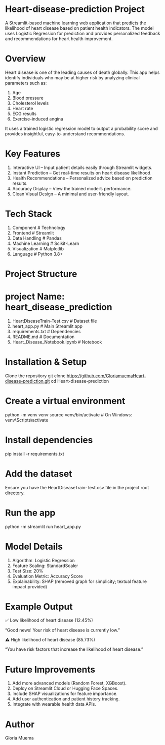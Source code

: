 # Heart-disease-prediction Project

A Streamlit-based machine learning web application that predicts the likelihood of heart disease based on patient health indicators.
The model uses Logistic Regression for prediction and provides personalized feedback and recommendations for heart health improvement.

# Overview
Heart disease is one of the leading causes of death globally.
This app helps identify individuals who may be at higher risk by analyzing clinical parameters such as:

1. Age
2. Blood pressure
3. Cholesterol levels
4. Heart rate
5. ECG results
6. Exercise-induced angina

It uses a trained logistic regression model to output a probability score and provides insightful, easy-to-understand recommendations.

# Key Features
1. Interactive UI – Input patient details easily through Streamlit widgets.
2. Instant Prediction – Get real-time results on heart disease likelihood.
3. Health Recommendations – Personalized advice based on prediction results.
4. Accuracy Display – View the trained model’s performance.
5. Clean Visual Design – A minimal and user-friendly layout.

# Tech Stack
1. Component	# Technology
2. Frontend	# Streamlit
3. Data Handling	# Pandas
4. Machine Learning	# Scikit-Learn
5. Visualization	# Matplotlib
7. Language       # Python 3.8+

# Project Structure
# project Name: heart_disease_prediction
1. HeartDiseaseTrain-Test.csv   # Dataset file
2. heart_app.py                 # Main Streamlit app
3. requirements.txt             # Dependencies
4. README.md                    # Documentation
5. Heart_Disease_Notebook.ipynb # Notebook

# Installation & Setup
Clone the repository
git clone https://github.com/GloriamuemaHeart-disease-prediction.git
cd Heart-disease-prediction

# Create a virtual environment
python -m venv venv
source venv/bin/activate     # On Windows: venv\Scripts\activate

# Install dependencies
pip install -r requirements.txt

# Add the dataset
Ensure you have the HeartDiseaseTrain-Test.csv file in the project root directory.

# Run the app
python -m streamlit run heart_app.py

#  Model Details

1. Algorithm: Logistic Regression
2. Feature Scaling: StandardScaler
3. Test Size: 20%
4. Evaluation Metric: Accuracy Score
5. Explainability: SHAP (removed graph for simplicity; textual feature impact provided)

# Example Output

✅ Low likelihood of heart disease (12.45%)

“Good news! Your risk of heart disease is currently low.”

⚠️ High likelihood of heart disease (85.73%)

“You have risk factors that increase the likelihood of heart disease.”

# Future Improvements

1.  Add more advanced models (Random Forest, XGBoost).
 2. Deploy on Streamlit Cloud or Hugging Face Spaces.
 3. Include SHAP visualizations for feature importance.
 4. Add user authentication and patient history tracking.
 5. Integrate with wearable health data APIs.

# Author
Gloria Muema
